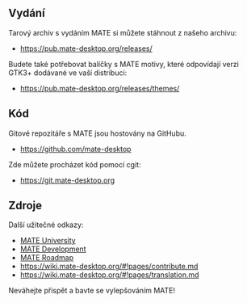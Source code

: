 <!--
.. link:
.. description:
.. tags: Vývoj
.. date: 2011-12-05 12:00:30
.. title: Vývoj
.. slug: vývoj
-->

## Vydání

Tarový archiv s vydáním MATE si můžete stáhnout z našeho archivu: 

  * <https://pub.mate-desktop.org/releases/>

Budete také potřebovat balíčky s MATE motivy, které odpovídají verzi GTK3+ dodávané ve vaší distribuci: 

  * <https://pub.mate-desktop.org/releases/themes/>

## Kód

Gitové repozitáře s MATE jsou hostovány na GitHubu. 

  * <https://github.com/mate-desktop>

Zde můžete procházet kód pomocí cgit:

  * <https://git.mate-desktop.org>

## Zdroje

Další užitečné odkazy:

  * [MATE University](/blog/2013-03-12-mate-university/)
  * [MATE Development](https://wiki.mate-desktop.org/#!pages/dev-doc.md)
  * [MATE Roadmap](https://wiki.mate-desktop.org/#!pages/roadmap.md)
  * <https://wiki.mate-desktop.org/#!pages/contribute.md>
  * <https://wiki.mate-desktop.org/#!pages/translation.md>

Neváhejte přispět a bavte se vylepšováním MATE!
